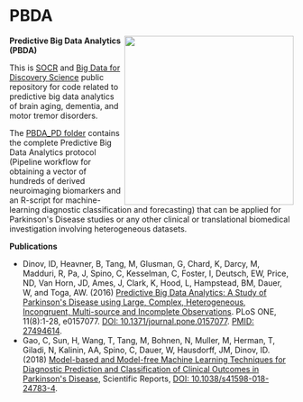 # PBDA

<a href="http://doi.org/10.1038/s41598-018-24783-4"><img align="right" width="300" height="300" src="https://www.nature.com/content/SREP_Top100/SREP%20Top%20100%20author.jpg"></a>

**Predictive Big Data Analytics (PBDA)**

This is [SOCR](http://socr.umich.edu/) and [Big Data for Discovery Science](http://bd2k.ini.usc.edu/) public repository for code related to predictive big data analytics of brain aging, dementia, and motor tremor disorders.

The [PBDA_PD folder](https://github.com/SOCR/PBDA/tree/master/PBDA_PD) contains the complete Predictive Big Data Analytics  protocol (Pipeline workflow for obtaining a vector of hundreds of derived neuroimaging biomarkers and an R-script for machine-learning diagnostic classification and forecasting) that can be applied for Parkinson's Disease studies or any other clinical or translational biomedical investigation involving heterogeneous datasets.

**Publications**
 - Dinov, ID, Heavner, B, Tang, M, Glusman, G, Chard, K, Darcy, M, Madduri, R, Pa, J, Spino, C, Kesselman, C, Foster, I, Deutsch, EW, Price, ND, Van Horn, JD, Ames, J, Clark, K, Hood, L, Hampstead, BM, Dauer, W, and Toga, AW. (2016) [Predictive Big Data Analytics: A Study of Parkinson's Disease using Large, Complex, Heterogeneous, Incongruent, Multi-source and Incomplete Observations](http://dx.doi.org/10.1371/journal.pone.0157077). PLoS ONE, 11(8):1-28, e0157077. <a href="http://dx.doi.org/10.1371/journal.pone.0157077">DOI: 10.1371/journal.pone.0157077</a>. <a href="http://www.ncbi.nlm.nih.gov/pubmed/27494614">PMID: 27494614</a>.
 - Gao, C, Sun, H, Wang, T, Tang, M, Bohnen, N, Muller, M, Herman, T, Giladi, N, Kalinin, AA, Spino, C, Dauer, W, Hausdorff, JM, Dinov, ID. (2018) [Model-based and Model-free Machine Learning Techniques for Diagnostic Prediction and Classification of Clinical Outcomes in Parkinson's Disease](https://doi.org/10.1038/s41598-018-24783-4), Scientific Reports, <a href="https://doi.org/10.1038/s41598-018-24783-4">DOI: 10.1038/s41598-018-24783-4</a>.

